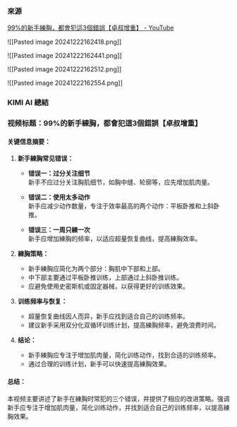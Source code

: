 ### 來源
[99%的新手練胸，都會犯這3個錯誤【卓叔增重】 - YouTube](https://www.youtube.com/watch?v=QtQhZwkrbYY)


![[Pasted image 20241222162418.png]]

![[Pasted image 20241222162441.png]]

![[Pasted image 20241222162512.png]]

![[Pasted image 20241222162554.png]]
### KIMI AI 總結
### 视频标题：99%的新手練胸，都會犯這3個錯誤【卓叔增重】

#### 关键信息摘要：

1. **新手練胸常见错误：**
   - **错误一：过分关注细节**  
     新手不应过分关注胸肌细节，如胸中缝、轮廓等，应先增加肌肉量。
   
   - **错误二：使用太多动作**  
     新手应减少动作数量，专注于效率最高的两个动作：平板卧推和上斜卧推。
   
   - **错误三：一周只練一次**  
     新手应增加練胸的频率，以适应超量恢复曲线，提高練胸效率。

2. **練胸策略：**
   - 新手練胸应简化为两个部分：胸肌中下部和上部。
   - 中下部主要通过平板卧推训练，上部通过上斜卧推训练。
   - 应避免使用史密斯机或固定器械，以获得更好的训练效果。

3. **训练频率与恢复：**
   - 超量恢复曲线因人而异，新手应找到适合自己的训练频率。
   - 建议新手采用双分化双循环训练计划，提高練胸频率，避免浪费时间。

4. **结论：**
   - 新手練胸应专注于增加肌肉量，简化训练动作，找到合适的训练频率。
   - 通过合理的训练计划，新手可以快速提高練胸效果。

#### 总结：
本视频主要讲述了新手在練胸时常犯的三个错误，并提供了相应的改进策略。强调新手应专注于增加肌肉量，简化训练动作，并找到适合自己的训练频率，以提高練胸效果。